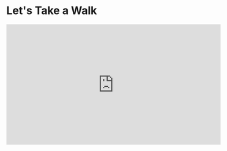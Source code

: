 <h1>Let's Take a Walk</h1>

<iframe width="560" height="315" src="https://www.youtube.com/embed/SkjxLoicKk4" frameborder="0" allow="accelerometer; autoplay; encrypted-media; gyroscope; picture-in-picture" allowfullscreen></iframe>
